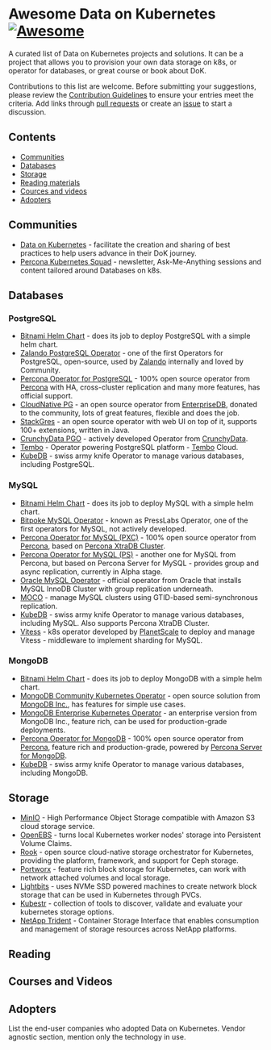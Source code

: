 # Awesome Data on Kubernetes [![Awesome](https://cdn.rawgit.com/sindresorhus/awesome/d7305f38d29fed78fa85652e3a63e154dd8e8829/media/badge.svg)](https://github.com/sindresorhus/awesome)
A curated list of Data on Kubernetes projects and solutions. It can be a project that allows you to provision your own data storage on k8s, or operator for databases, or great course or book about DoK.

Contributions to this list are welcome. Before submitting your suggestions, please review the [Contribution Guidelines](CONTRIBUTING.md) to ensure your entries meet the criteria. Add links through [pull requests](https://github.com/spron-in/awesome-dok/pulls) or create an [issue](https://github.com/spron-in/awesome-dok/issues) to start a discussion.

## Contents

- [Communities](#communities)
- [Databases](#databases)
- [Storage](#storage)
- [Reading materials](#reading)
- [Cources and videos](#courses-and-videos)
- [Adopters](#adopters)

## Communities

* [Data on Kubernetes](https://dok.community/) - facilitate the creation and sharing of best practices to help users advance in their DoK journey.
* [Percona Kubernetes Squad](https://percona.com/k8s) - newsletter, Ask-Me-Anything sessions and content tailored around Databases on k8s.

## Databases

### PostgreSQL

* [Bitnami Helm Chart](https://github.com/bitnami/charts/tree/main/bitnami/postgresql) - does its job to deploy PostgreSQL with a simple helm chart.
* [Zalando PostgreSQL Operator](https://github.com/zalando/postgres-operator) - one of the first Operators for PostgreSQL, open-source, used by [Zalando](https://www.zalando.com/) internally and loved by Community.
* [Percona Operator for PostgreSQL](https://github.com/percona/percona-postgresql-operator) - 100% open source operator from [Percona](https://percona.com) with HA, cross-cluster replication and many more features, has official support.
* [CloudNative PG](https://github.com/cloudnative-pg/cloudnative-pg) - an open source operator from [EnterpriseDB](https://www.enterprisedb.com/), donated to the community, lots of great features, flexible and does the job.
* [StackGres](https://github.com/ongres/stackgres) - an open source operator with web UI on top of it, supports 100+ extensions, written in Java.
* [CrunchyData PGO](https://github.com/CrunchyData/postgres-operator) - actively developed Operator from [CrunchyData](https://www.crunchydata.com/).
* [Tembo](https://github.com/tembo-io/tembo) - Operator powering PostgreSQL platform - [Tembo](https://tembo.io/) Cloud.
* [KubeDB](https://kubedb.com/kubernetes/databases/run-and-manage-postgres-on-kubernetes/) - swiss army knife Operator to manage various databases, including PostgreSQL.

### MySQL

* [Bitnami Helm Chart](https://github.com/bitnami/charts/tree/main/bitnami/mysql) - does its job to deploy MySQL with a simple helm chart.
* [Bitpoke MySQL Operator](https://github.com/bitpoke/mysql-operator) - known as PressLabs Operator, one of the first operators for MySQL, not actively developed.
* [Percona Operator for MySQL (PXC)](https://github.com/percona/percona-xtradb-cluster-operator) - 100% open source operator from [Percona](https://percona.com), based on [Percona XtraDB Cluster](https://www.percona.com/mysql/software/percona-xtradb-cluster).
* [Percona Operator for MySQL (PS)](https://github.com/percona/percona-server-mysql-operator) - another one for MySQL from Percona, but based on Percona Server for MySQL - provides group and async replication, currently in Alpha stage.
* [Oracle MySQL Operator](https://github.com/mysql/mysql-operator) - official operator from Oracle that installs MySQL InnoDB Cluster with group replication underneath.
* [MOCO](https://github.com/cybozu-go/moco) - manage MySQL clusters using GTID-based semi-synchronous replication.
* [KubeDB](https://kubedb.com/kubernetes/databases/run-and-manage-mysql-on-kubernetes/) - swiss army knife Operator to manage various databases, including MySQL. Also supports Percona XtraDB Cluster.
* [Vitess](https://github.com/vitessio/vitess) - k8s operator developed by [PlanetScale](https://planetscale.com/) to deploy and manage Vitess - middleware to implement sharding for MySQL.

### MongoDB

* [Bitnami Helm Chart](https://github.com/bitnami/charts/tree/master/bitnami/mongodb) - does its job to deploy MongoDB with a simple helm chart.
* [MongoDB Community Kubernetes Operator](https://github.com/mongodb/mongodb-kubernetes-operator) - open source solution from [MongoDB Inc.](https://www.mongodb.com/), has features for simple use cases.
* [MongoDB Enterprise Kubernetes Operator](https://www.mongodb.com/docs/kubernetes-operator/stable/) - an enterprise version from MongoDB Inc., feature rich, can be used for production-grade deployments.
* [Percona Operator for MongoDB](https://github.com/percona/percona-server-mongodb-operator) - 100% open source operator from [Percona](https://percona.com), feature rich and production-grade, powered by [Percona Server for MongoDB](https://www.percona.com/mongodb/software/percona-server-for-mongodb).
* [KubeDB](https://kubedb.com/kubernetes/databases/run-and-manage-mongodb-on-kubernetes/) - swiss army knife Operator to manage various databases, including MongoDB. 

## Storage

* [MinIO](https://github.com/minio/minio) - High Performance Object Storage compatible with Amazon S3 cloud storage service.
* [OpenEBS](https://github.com/openebs/openebs) - turns local Kubernetes worker nodes' storage into Persistent Volume Claims.
* [Rook](https://github.com/rook/rook) - open source cloud-native storage orchestrator for Kubernetes, providing the platform, framework, and support for Ceph storage.
* [Portworx](https://portworx.com/) - feature rich block storage for Kubernetes, can work with network attached volumes and local storage.
* [Lightbits](https://www.lightbitslabs.com/) - uses NVMe SSD powered machines to create network block storage that can be used in Kubernetes through PVCs.
* [Kubestr](https://kubestr.io/) - collection of tools to discover, validate and evaluate your kubernetes storage options.
* [NetApp Trident](https://netapp.io/persistent-storage-provisioner-for-kubernetes/) - Container Storage Interface that enables consumption and management of storage resources across NetApp platforms.

## Reading

### 

## Courses and Videos

## Adopters

List the end-user companies who adopted Data on Kubernetes. Vendor agnostic section, mention only the technology in use.
